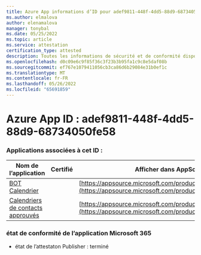 ```yaml
---
title: Azure App informations d’ID pour adef9811-448f-4dd5-88d9-68734050fe58
ms.author: elmalova
author: elenamalova
manager: tonybal
ms.date: 05/25/2022
ms.topic: article
ms.service: attestation
certification_type: attested
description: Toutes les informations de sécurité et de conformité disponibles pour adef9811-448f-4dd5-88d9-68734050fe58.
ms.openlocfilehash: d0c09e6c9f85f36c3f23b3b95fa1c9c8e5daf08b
ms.sourcegitcommit: ef767e1079411056cb3ca86d6b29084e31b0ef1c
ms.translationtype: MT
ms.contentlocale: fr-FR
ms.lasthandoff: 05/26/2022
ms.locfileid: "65691859"
---
```

# <a name="azure-app-id-adef9811-448f-4dd5-88d9-68734050fe58"></a>Azure App ID : adef9811-448f-4dd5-88d9-68734050fe58


### <a name="apps-associated-with-this-id"></a>Applications associées à cet ID :
| **Nom de l’application** | **Certifié** | **Afficher dans AppSource** |
|--------------|---------------|-----------------------|
| [BOT Calendrier](../forward/WA104381271.md) |  | [https://appsource.microsoft.com/product/office/WA104381271](https://appsource.microsoft.com/product/office/WA104381271) |
| [Calendriers de contacts approuvés](../forward/WA104380294.md) |  | [https://appsource.microsoft.com/product/office/WA104380294](https://appsource.microsoft.com/product/office/WA104380294) |

### <a name="microsoft-365-app-compliance-status"></a>état de conformité de l’application Microsoft 365
- état de l’attestaton Publisher : terminé
